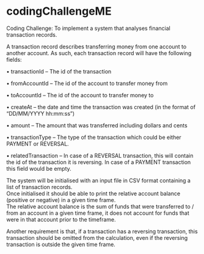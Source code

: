 # codingChallengeME

Coding Challenge: To implement a system that analyses financial transaction records.

A transaction record describes transferring money from one account to another account. As such, each transaction record will have the following fields: 

•	transactionId – The id of the transaction 

•	fromAccountId – The id of the account to transfer money from

•	toAccountId – The id of the account to transfer money to 

•	createAt – the date and time the transaction was created (in the format of 
“DD/MM/YYYY hh:mm:ss”) 

•	amount – The amount that was transferred including dollars and cents 

•	transactionType – The type of the transaction which could be either PAYMENT or REVERSAL. 

•	relatedTransaction – In case of a REVERSAL transaction, this will contain the id of the transaction it is reversing. In case of a PAYMENT transaction this field would be empty. 
 
 
 
The system will be initialised with an input file in CSV format containing a list of transaction records.  
Once initialised it should be able to print the relative account balance (positive or negative) in a given time frame.  
The relative account balance is the sum of funds that were transferred to / from an account in a given time frame, it does not account for funds that were in that account prior to the timeframe. 
 
Another requirement is that, if a transaction has a reversing transaction, this transaction should be omitted from the calculation, even if the reversing transaction is outside the given time frame. 
